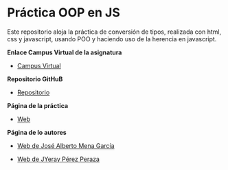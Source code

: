 # Práctica OOP en JS

Este repositorio aloja la práctica de conversión de tipos, realizada con html, css y javascript, usando POO y haciendo uso de la herencia en javascript.

**Enlace Campus Virtual de la asignatura**

* [Campus Virtual](https://campusvirtual.ull.es/1516/course/view.php?id=144)

**Repositorio GitHuB**

* [Repositorio](https://github.com/alu0100783612/object-oriented-programming-in-js-josemena-yerayperez)

**Página de la práctica**

* [Web](http://alu0100783612.github.io/object-oriented-programming-in-js-josemena-yerayperez/)

**Página de lo autores**

* [Web de José Alberto Mena García](http://alu0100768893.github.io/)

* [Web de JYeray Pérez Peraza](http://alu0100783612.github.io/)
